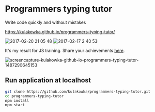 # Programmers typing tutor

Write code quickly and without mistakes

https://kulakowka.github.io/programmers-typing-tutor/

![2017-02-20 21 05 48](https://cloud.githubusercontent.com/assets/557190/23136966/6833a790-f7b0-11e6-852c-fd0d0cab33a4.png)
![2017-02-17 2 40 53](https://cloud.githubusercontent.com/assets/557190/23046445/967c98da-f4ba-11e6-80f1-7eec280b2e1b.png)

It's my result for JS training. Share your achievements [here](https://github.com/kulakowka/programmers-typing-tutor/issues/1).

![screencapture-kulakowka-github-io-programmers-typing-tutor-1487290645153](https://cloud.githubusercontent.com/assets/557190/23047247/afa2f34a-f4bf-11e6-82cd-1c1df0f11a07.png)


## Run application at localhost

```bash
git clone https://github.com/kulakowka/programmers-typing-tutor.git
cd programmers-typing-tutor
npm install
npm start
```
